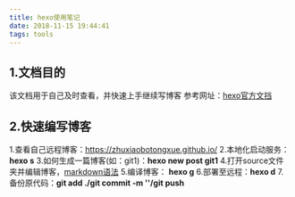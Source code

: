 ```yaml
---
title: hexo使用笔记
date: 2018-11-15 19:44:41
tags: tools
---
```

## 1.文档目的
该文档用于自己及时查看，并快速上手继续写博客
参考网址：[hexo官方文挡](https://hexo.io/zh-cn/docs/commands)
## 2.快速编写博客
1.查看自己远程博客：https://zhuxiaobotongxue.github.io/
2.本地化启动服务：**hexo s**
3.如何生成一篇博客(如：git1)：**hexo new post git1**
4.打开source文件夹并编辑博客，[markdown语法](https://www.jianshu.com/p/191d1e21f7ed)
5.编译博客： **hexo g**
6.部署至远程：**hexo d**
7.备份原代码：**git add ./git commit -m ''/git push**
